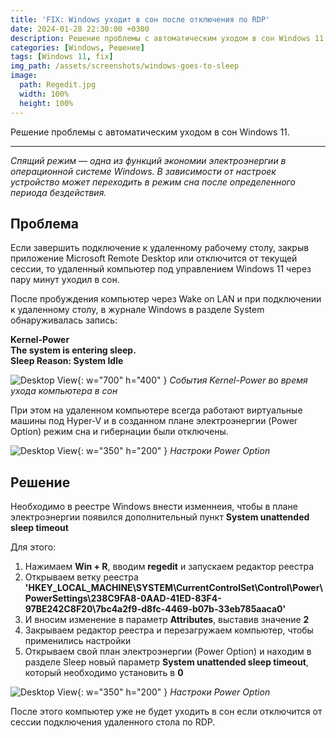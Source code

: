```yaml
---
title: 'FIX: Windows уходит в сон после отключения по RDP'
date: 2024-01-28 22:30:00 +0300
description: Решение проблемы с автоматическим уходом в сон Windows 11
categories: [Windows, Решение]
tags: [Windows 11, fix]
img_path: /assets/screenshots/windows-goes-to-sleep
image:
  path: Regedit.jpg
  width: 100%
  height: 100%
---
```


Решение проблемы с автоматическим уходом в сон Windows 11.<br>

<hr>

_Спящий режим — одна из функций экономии электроэнергии в операционной системе Windows. В зависимости от настроек устройство может переходить в режим сна после определенного периода бездействия._


## Проблема

Если завершить подключение к удаленному рабочему столу, закрыв приложение Microsoft Remote Desktop или отключится от текущей сессии, то удаленный компьютер под управлением Windows 11 через пару минут уходил в сон.

После пробуждения компьютер через Wake on LAN и при подключении к удаленному столу, в журнале Windows в разделе System обнаруживалась запись: 


**Kernel-Power** <br>
**The system is entering sleep.** <br>
**Sleep Reason: System Idle**


![Desktop View](Kernel-Power.jpg){: w="700" h="400" }
_События Kernel-Power во время ухода компьютера в сон_

При этом на удаленном компьютере всегда работают виртуальные машины под Hyper-V и в созданном плане электроэнергии (Power Option) режим сна и гибернации были отключены.

![Desktop View](Power-Option-1.jpg){: w="350" h="200" }
_Настроки Power Option_


## Решение

Необходимо в реестре Windows внести изменнеия, чтобы в плане электроэнергии появился дополнительный пункт **System unattended sleep timeout**

Для этого:

1. Нажимаем **Win + R**, вводим **regedit** и запускаем редактор реестра
2. Открываем ветку реестра **'HKEY_LOCAL_MACHINE\SYSTEM\CurrentControlSet\Control\Power\PowerSettings\238C9FA8-0AAD-41ED-83F4-97BE242C8F20\7bc4a2f9-d8fc-4469-b07b-33eb785aaca0'**
3. И вносим изменение в параметр **Attributes**, выставив значение **2**
4. Закрываем редактор реестра и перезагружаем компьютер, чтобы применились настройки
5. Открываем свой план электроэнергии (Power Option) и находим в разделе Sleep новый параметр **System unattended sleep timeout**, который необходимо установить в **0**


![Desktop View](Power-Option-2.jpg){: w="350" h="200" }
_Настроки Power Option_

После этого компьютер уже не будет уходить в сон если отключится от сессии подключения удаленного стола по RDP.